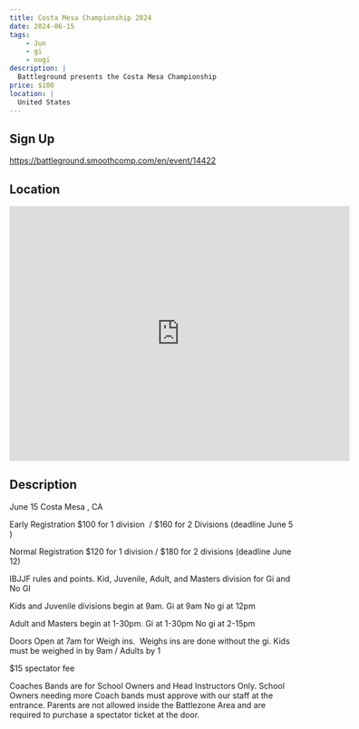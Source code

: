 ```yaml
---
title: Costa Mesa Championship 2024
date: 2024-06-15
tags:
    - Jun
    - gi 
    - nogi 
description: |
  Battleground presents the Costa Mesa Championship
price: $100
location: |
  United States
---
```

## Sign Up
https://battleground.smoothcomp.com/en/event/14422

## Location
<iframe src="https://www.google.com/maps/embed?pb=!1m18!1m12!1m3!1d12345.6789!2d0.0000000!3d0.0000000!2m3!1f0!2f0!3f0!3m2!1i1024!2i768!4f13.1!3m3!1m2!1s0x0%3A0x0!2z0.0000000!5e0!3m2!1sen!2sus!4v1234567890" width="600" height="450" style="border:0;" allowfullscreen="" loading="lazy"></iframe>

## Description
June 15 Costa Mesa , CA 


Early Registration $100 for 1 division  / $160 for 2 Divisions (deadline June 5 )


Normal Registration $120 for 1 division / $180 for 2 divisions (deadline June 12)


IBJJF rules and points. Kid, Juvenile, Adult, and Masters division for Gi and No GI 


Kids and Juvenile divisions begin at 9am. Gi at 9am No gi at 12pm


Adult and Masters begin at 1-30pm. Gi at 1-30pm No gi at 2-15pm


Doors Open at 7am for Weigh ins.  Weighs ins are done without the gi. Kids must be weighed in by 9am / Adults by 1


$15 spectator fee


Coaches Bands are for School Owners and Head Instructors Only. School Owners needing more Coach bands must approve with our staff at the entrance. Parents are not allowed inside the Battlezone Area and are required to purchase a spectator ticket at the door.